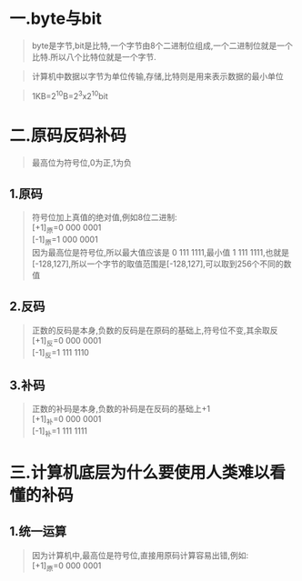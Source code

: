 # 一.byte与bit

>byte是字节,bit是比特,一个字节由8个二进制位组成,一个二进制位就是一个比特.所以八个比特位就是一个字节.

>计算机中数据以字节为单位传输,存储,比特则是用来表示数据的最小单位

>1KB=2<sup>10</sup>B=2<sup>3</sup>x2<sup>10</sup>bit

# 二.原码反码补码

>最高位为符号位,0为正,1为负

## 1.原码

>符号位加上真值的绝对值,例如8位二进制:  
>[+1]<sub>原</sub>=0 000 0001  
>[-1]<sub>原</sub>=1 000 0001  
>因为最高位是符号位,所以最大值应该是 0 111 1111,最小值 1 111 1111,也就是[-128,127],所以一个字节的取值范围是[-128,127],可以取到256个不同的数值

## 2.反码

>正数的反码是本身,负数的反码是在原码的基础上,符号位不变,其余取反  
>[+1]<sub>反</sub>=0 000 0001  
>[-1]<sub>反</sub>=1 111 1110

## 3.补码

>正数的补码是本身,负数的补码是在反码的基础上+1  
>[+1]<sub>补</sub>=0 000 0001  
>[-1]<sub>补</sub>=1 111 1111

# 三.计算机底层为什么要使用人类难以看懂的补码

## 1.统一运算

>因为计算机中,最高位是符号位,直接用原码计算容易出错,例如:  
>[+1]<sub>原</sub>=0 000 0001  
